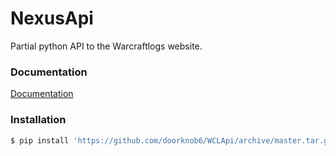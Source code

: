 # NexusApi
Partial python API to the Warcraftlogs website.

### Documentation

[Documentation](https://doorknob6.github.io/WCLApi/index.html)

### Installation

```sh
$ pip install 'https://github.com/doorknob6/WCLApi/archive/master.tar.gz'
```